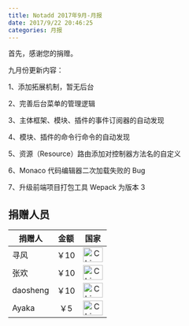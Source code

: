 ```yaml
---
title: Notadd 2017年9月-月报
date: 2017/9/22 20:46:25
categories: 月报  
---
```

首先，感谢您的捐赠。

九月份更新内容：

1、添加拓展机制，暂无后台

2、完善后台菜单的管理逻辑

3、主体框架、模块、插件的事件订阅器的自动发现

4、模块、插件的命令行命令的自动发现

5、资源（Resource）路由添加对控制器方法名的自定义

6、Monaco 代码编辑器二次加载失败的 Bug

7、升级前端项目打包工具 Wepack 为版本 3



## 捐赠人员 

捐赠人 | 金额 | 国家
----|:----:|:----:
寻风 | ￥10  | <img src="https://cdn.bootcss.com/flag-icon-css/1.3.0/flags/4x3/cn.svg" width = "40" height = "30" alt="China" align=center />
张欢| ￥10  | <img src="https://cdn.bootcss.com/flag-icon-css/1.3.0/flags/4x3/cn.svg" width = "40" height = "30" alt="China" align=center />
daosheng | ￥10  | <img src="https://cdn.bootcss.com/flag-icon-css/1.3.0/flags/4x3/cn.svg" width = "40" height = "30" alt="China" align=center />
Ayaka | ￥5  | <img src="https://cdn.bootcss.com/flag-icon-css/1.3.0/flags/4x3/cn.svg" width = "40" height = "30" alt="China" align=center />
